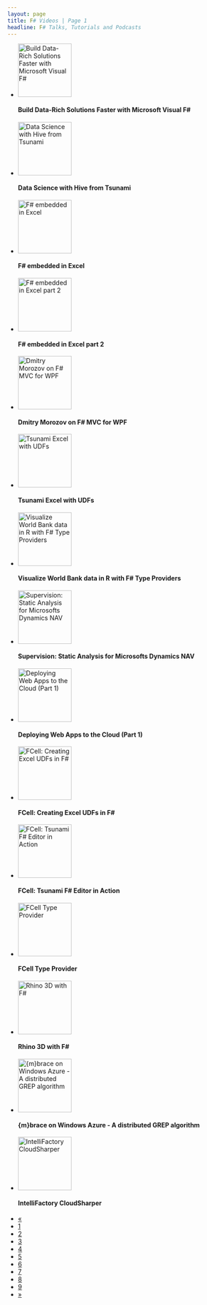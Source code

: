 ```yaml
---
layout: page
title: F# Videos | Page 1
headline: F# Talks, Tutorials and Podcasts
---
```


<div>
  <div class="row-fluid">
    <ul class="thumbnails">
      <li class="span4">
        <div class="thumbnail" style="border: none;">
          <a href="http://channel9.msdn.com/Events/TechEd/NorthAmerica/2013/DEV-B324">
            <img src="http://video.ch9.ms/sessions/teched/na/2013/DEV-B324.jpg" alt="Build Data-Rich Solutions Faster with Microsoft Visual F#" style="height: 120px;" />
          </a>
          <h4>Build Data-Rich Solutions Faster with Microsoft Visual F#</h4>
        </div>
      </li>
      <li class="span4">
        <div class="thumbnail" style="border: none;">
          <a href="https://www.youtube.com/watch?v=USw0o9Fccac">
            <img src="https://i2.ytimg.com/vi/USw0o9Fccac/mqdefault.jpg" alt="Data Science with Hive from Tsunami" style="height: 120px;" />
          </a>
          <h4>Data Science with Hive from Tsunami</h4>
        </div>
      </li>
      <li class="span4">
        <div class="thumbnail" style="border: none;">
          <a href="http://skillsmatter.com/podcast/open-source-dot-net/f-embedded-in-excel">
            <img src="http://skillsmatter.com/custom/images/skills-matter_150x60_logo_2010.gif" alt="F# embedded in Excel" style="height: 120px;" />
          </a>
          <h4>F# embedded in Excel</h4>
        </div>
      </li>
    </ul>
  </div>
  <div class="row-fluid">
    <ul class="thumbnails">
      <li class="span4">
        <div class="thumbnail" style="border: none;">
          <a href="http://skillsmatter.com/podcast/open-source-dot-net/f-embedded-in-excel-part-2">
            <img src="http://skillsmatter.com/custom/images/skills-matter_150x60_logo_2010.gif" alt="F# embedded in Excel part 2" style="height: 120px;" />
          </a>
          <h4>F# embedded in Excel part 2</h4>
        </div>
      </li>
      <li class="span4">
        <div class="thumbnail" style="border: none;">
          <a href="http://vimeo.com/64695094">
            <img src="http://b.vimeocdn.com/ts/435/436/435436548_295.jpg" alt="Dmitry Morozov on F# MVC for WPF" style="height: 120px;" />
          </a>
          <h4>Dmitry Morozov on F# MVC for WPF</h4>
        </div>
      </li>
      <li class="span4">
        <div class="thumbnail" style="border: none;">
          <a href="http://www.youtube.com/watch?v=VoxlpDzWJEA">
            <img src="http://i3.ytimg.com/vi/VoxlpDzWJEA/mqdefault.jpg" alt="Tsunami Excel with UDFs" style="height: 120px;" />
          </a>
          <h4>Tsunami Excel with UDFs</h4>
        </div>
      </li>
    </ul>
  </div>
  <div class="row-fluid">
    <ul class="thumbnails">
      <li class="span4">
        <div class="thumbnail" style="border: none;">
          <a href="http://www.youtube.com/watch?v=_BOST3W88-Y">
            <img src="http://i4.ytimg.com/vi/_BOST3W88-Y/mqdefault.jpg" alt="Visualize World Bank data in R with F# Type Providers" style="height: 120px;" />
          </a>
          <h4>Visualize World Bank data in R with F# Type Providers</h4>
        </div>
      </li>
      <li class="span4">
        <div class="thumbnail" style="border: none;">
          <a href="http://vimeo.com/63376677">
            <img src="http://b.vimeocdn.com/ts/433/611/433611917_295.jpg" alt="Supervision: Static Analysis for Microsofts Dynamics NAV" style="height: 120px;" />
          </a>
          <h4>Supervision: Static Analysis for Microsofts Dynamics NAV</h4>
        </div>
      </li>
      <li class="span4">
        <div class="thumbnail" style="border: none;">
          <a href="http://www.youtube.com/watch?v=StaP_L6xLUg">
            <img src="http://i4.ytimg.com/vi/StaP_L6xLUg/mqdefault.jpg" alt="Deploying Web Apps to the Cloud (Part 1)" style="height: 120px;" />
          </a>
          <h4>Deploying Web Apps to the Cloud (Part 1)</h4>
        </div>
      </li>
    </ul>
  </div>
  <div class="row-fluid">
    <ul class="thumbnails">
      <li class="span4">
        <div class="thumbnail" style="border: none;">
          <a href="http://www.youtube.com/watch?v=XsNa2LbIdFA">
            <img src="http://i1.ytimg.com/vi/XsNa2LbIdFA/mqdefault.jpg" alt="FCell: Creating Excel UDFs in F#" style="height: 120px;" />
          </a>
          <h4>FCell: Creating Excel UDFs in F#</h4>
        </div>
      </li>
      <li class="span4">
        <div class="thumbnail" style="border: none;">
          <a href="http://www.youtube.com/watch?v=g3VcjXGhp9U">
            <img src="http://i4.ytimg.com/vi/g3VcjXGhp9U/mqdefault.jpg" alt="FCell: Tsunami F# Editor in Action" style="height: 120px;" />
          </a>
          <h4>FCell: Tsunami F# Editor in Action</h4>
        </div>
      </li>
      <li class="span4">
        <div class="thumbnail" style="border: none;">
          <a href="http://www.youtube.com/watch?v=9ri0RpT4mMo">
            <img src="http://i2.ytimg.com/vi/9ri0RpT4mMo/mqdefault.jpg" alt="FCell Type Provider" style="height: 120px;" />
          </a>
          <h4>FCell Type Provider</h4>
        </div>
      </li>
    </ul>
  </div>
  <div class="row-fluid">
    <ul class="thumbnails">
      <li class="span4">
        <div class="thumbnail" style="border: none;">
          <a href="http://www.youtube.com/watch?v=GbahmjW3J5Q">
            <img src="http://i4.ytimg.com/vi/GbahmjW3J5Q/mqdefault.jpg" alt="Rhino 3D with F#" style="height: 120px;" />
          </a>
          <h4>Rhino 3D with F#</h4>
        </div>
      </li>
      <li class="span4">
        <div class="thumbnail" style="border: none;">
          <a href="http://www.youtube.com/watch?v=13_4EUJ0v4A">
            <img src="http://i2.ytimg.com/vi/13_4EUJ0v4A/mqdefault.jpg" alt="{m}brace on Windows Azure - A distributed GREP algorithm" style="height: 120px;" />
          </a>
          <h4>{m}brace on Windows Azure - A distributed GREP algorithm</h4>
        </div>
      </li>
      <li class="span4">
        <div class="thumbnail" style="border: none;">
          <a href="http://vimeo.com/59499238">
            <img src="http://b.vimeocdn.com/ts/413/531/413531764_295.jpg" alt="IntelliFactory CloudSharper" style="height: 120px;" />
          </a>
          <h4>IntelliFactory CloudSharper</h4>
        </div>
      </li>
    </ul>
  </div>
  <div class="pagination pagination-centered">
    <ul>
      <li class="disabled">
        <a href="#">«</a>
      </li>
      <li class="active">
        <a href="1">1</a>
      </li>
      <li>
        <a href="2">2</a>
      </li>
      <li>
        <a href="3">3</a>
      </li>
      <li>
        <a href="4">4</a>
      </li>
      <li>
        <a href="5">5</a>
      </li>
      <li>
        <a href="6">6</a>
      </li>
      <li>
        <a href="7">7</a>
      </li>
      <li>
        <a href="8">8</a>
      </li>
      <li>
        <a href="9">9</a>
      </li>
      <li>
        <a href="2">»</a>
      </li>
    </ul>
  </div>
</div>
